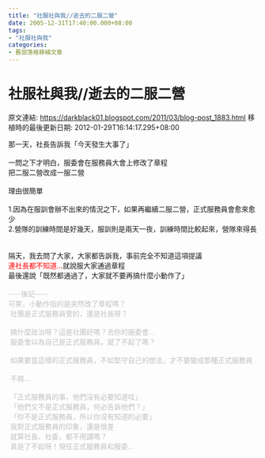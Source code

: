 ```yaml
---
title: "社服社與我//逝去的二服二營"
date: 2005-12-31T17:40:00.000+08:00
tags: 
- "社服社與我"
categories:
- 舊部落格移植文章
---
```


# 社服社與我//逝去的二服二營

原文連結: https://darkblack01.blogspot.com/2011/03/blog-post_1883.html
移植時的最後更新日期: 2012-01-29T16:14:17.295+08:00

那一天，社長告訴我「今天發生大事了」<br /><br />一問之下才明白，服委會在服務員大會上修改了章程<br />把二服二營改成一服二營<br /><br />理由很簡單<br /><br /><a name='more'></a>1.因為在服訓會辦不出來的情況之下，如果再繼續二服二營，正式服務員會愈來愈少<br />2.營隊的訓練時間是好幾天，服訓則是兩天一夜，訓練時間比較起來，營隊來得長<br /><br /><br />隔天，我去問了大家，大家都告訴我，事前完全不知道這項提議<br /><span style="color: red;">連社長都不知道...</span>就說服大家通過章程<br />最後還說「既然都通過了，大家就不要再搞什麼小動作了」<br /><br /><span class="Apple-style-span" style="color: silver;">----後記----</span><br /><span style="color: silver;">可笑，小動作指的是突然改了章程嗎？<br />&nbsp;社團是正式服務員管的，還是社長呀？<br /><br />&nbsp;搞什麼政治呀？這是社團好嗎？去你的服委會...<br />&nbsp;服委會以為自己是正式服務員，就了不起了嗎？<br /><br />&nbsp;如果要當這樣的正式服務員，不如堅守自己的想法，才不要變成那種正式服務員<br /><br />&nbsp;不屑...<br /><br />&nbsp;「正式服務員的事，他們沒有必要知道哇」<br />&nbsp;「他們又不是正式服務員，何必告訴他們？」<br />&nbsp;「你不是正式服務員，所以你沒有知道的必要」<br />&nbsp;我對正式服務員的印象，還是很差<br />&nbsp;就算社長、社委，都不用講嗎？<br />&nbsp;真是了不起呀！現任正式服務員和服委...</span>
